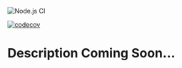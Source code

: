 ![Node.js CI](https://github.com/niomwungeri-fabrice/savu-me-ui/actions/workflows/action.js.yml/badge.svg)


[![codecov](https://codecov.io/gh/niomwungeri-fabrice/savu-me-ui/branch/develop/graph/badge.svg?token=6FVQP0CBQZ)](https://codecov.io/gh/niomwungeri-fabrice/savu-me-ui)

# Description Coming Soon...